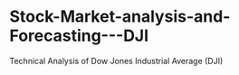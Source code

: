 # Stock-Market-analysis-and-Forecasting---DJI
Technical Analysis of Dow Jones Industrial Average (DJI) 
